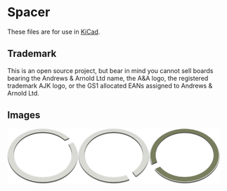 # Spacer

These files are for use in [KiCad](https://www.kicad.org).

## Trademark

This is an open source project, but bear in mind you cannot sell boards bearing the Andrews & Arnold Ltd name, the A&A logo, the registered trademark AJK logo, or the GS1 allocated EANs assigned to Andrews & Arnold Ltd.

## Images

<img src='Spacer.png' width=32%><img src='Spacer-90.png' width=32%><img src='Spacer-bottom.png' width=32%>
